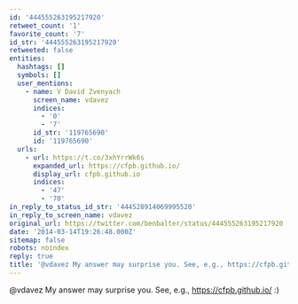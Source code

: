 ```yaml
---
id: '444555263195217920'
retweet_count: '1'
favorite_count: '7'
id_str: '444555263195217920'
retweeted: false
entities:
  hashtags: []
  symbols: []
  user_mentions:
    - name: V David Zvenyach
      screen_name: vdavez
      indices:
        - '0'
        - '7'
      id_str: '119765690'
      id: '119765690'
  urls:
    - url: https://t.co/3xhYrrWk6s
      expanded_url: https://cfpb.github.io/
      display_url: cfpb.github.io
      indices:
        - '47'
        - '70'
in_reply_to_status_id_str: '444528914069995520'
in_reply_to_screen_name: vdavez
original_url: https://twitter.com/benbalter/status/444555263195217920
date: '2014-03-14T19:26:48.000Z'
sitemap: false
robots: noindex
reply: true
title: '@vdavez My answer may surprise you. See, e.g., https://cfpb.github.io/ :)'
---
```


@vdavez My answer may surprise you. See, e.g., https://cfpb.github.io/ :)